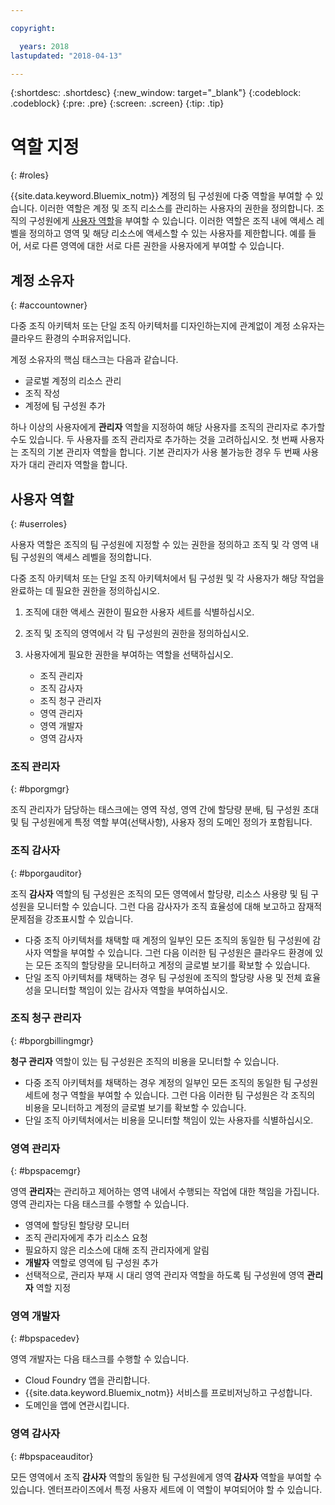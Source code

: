 ```yaml
---

copyright:

  years: 2018
lastupdated: "2018-04-13"

---
```


{:shortdesc: .shortdesc}
{:new_window: target="_blank"}
{:codeblock: .codeblock}
{:pre: .pre}
{:screen: .screen}
{:tip: .tip}

# 역할 지정
{: #roles}

{{site.data.keyword.Bluemix_notm}} 계정의 팀 구성원에 다중 역할을 부여할 수 있습니다. 이러한 역할은 계정 및 조직 리소스를 관리하는 사용자의 권한을 정의합니다. 조직의 구성원에게 [사용자 역할](/docs/iam/users_roles.html#userroles)을 부여할 수 있습니다. 이러한 역할은 조직 내에 액세스 레벨을 정의하고 영역 및 해당 리소스에 액세스할 수 있는 사용자를 제한합니다. 예를 들어, 서로 다른 영역에 대한 서로 다른 권한을 사용자에게 부여할 수 있습니다.

## 계정 소유자
{: #accountowner}

다중 조직 아키텍처 또는 단일 조직 아키텍처를 디자인하는지에 관계없이 계정 소유자는 클라우드 환경의 수퍼유저입니다.

계정 소유자의 핵심 태스크는 다음과 같습니다.

* 글로벌 계정의 리소스 관리
* 조직 작성
* 계정에 팀 구성원 추가

하나 이상의 사용자에게 **관리자** 역할을 지정하여 해당 사용자를 조직의 관리자로 추가할 수도 있습니다. 두 사용자를 조직 관리자로 추가하는 것을 고려하십시오. 첫 번째 사용자는 조직의 기본 관리자 역할을 합니다. 기본 관리자가 사용 불가능한 경우 두 번째 사용자가 대리 관리자 역할을 합니다.

## 사용자 역할
{: #userroles}

사용자 역할은 조직의 팀 구성원에 지정할 수 있는 권한을 정의하고 조직 및 각 영역 내 팀 구성원의 액세스 레벨을 정의합니다.

다중 조직 아키텍처 또는 단일 조직 아키텍처에서 팀 구성원 및 각 사용자가 해당 작업을 완료하는 데 필요한 권한을 정의하십시오.

1. 조직에 대한 액세스 권한이 필요한 사용자 세트를 식별하십시오.
2. 조직 및 조직의 영역에서 각 팀 구성원의 권한을 정의하십시오.
3. 사용자에게 필요한 권한을 부여하는 역할을 선택하십시오.

   * 조직 관리자
   * 조직 감사자
   * 조직 청구 관리자
   * 영역 관리자
   * 영역 개발자
   * 영역 감사자

### 조직 관리자
{: #bporgmgr}

조직 관리자가 담당하는 태스크에는 영역 작성, 영역 간에 할당량 분배, 팀 구성원 초대 및 팀 구성원에게 특정 역할 부여(선택사항), 사용자 정의 도메인 정의가 포함됩니다.

### 조직 감사자
{: #bporgauditor}

조직 **감사자** 역할의 팀 구성원은 조직의 모든 영역에서 할당량, 리소스 사용량 및 팀 구성원을 모니터할 수 있습니다.
그런 다음 감사자가 조직 효율성에 대해 보고하고 잠재적 문제점을 강조표시할 수 있습니다.

* 다중 조직 아키텍처를 채택할 때 계정의 일부인 모든 조직의 동일한 팀 구성원에 감사자 역할을 부여할 수 있습니다.
그런 다음 이러한 팀 구성원은 클라우드 환경에 있는 모든 조직의 할당량을 모니터하고 계정의 글로벌 보기를 확보할 수 있습니다.
* 단일 조직 아키텍처를 채택하는 경우 팀 구성원에 조직의 할당량 사용 및 전체 효율성을 모니터할 책임이 있는 감사자 역할을 부여하십시오.

### 조직 청구 관리자
{: #bporgbillingmgr}

**청구 관리자** 역할이 있는 팀 구성원은 조직의 비용을 모니터할 수 있습니다.

* 다중 조직 아키텍처를 채택하는 경우 계정의 일부인 모든 조직의 동일한 팀 구성원 세트에 청구 역할을 부여할 수 있습니다. 그런 다음 이러한 팀 구성원은 각 조직의 비용을 모니터하고 계정의 글로벌 보기를 확보할 수 있습니다.
* 단일 조직 아키텍처에서는 비용을 모니터할 책임이 있는 사용자를 식별하십시오.

### 영역 관리자
{: #bpspacemgr}

영역 **관리자**는 관리하고 제어하는 영역 내에서 수행되는 작업에 대한 책임을 가집니다. 영역 관리자는 다음 태스크를 수행할 수 있습니다.

* 영역에 할당된 할당량 모니터
* 조직 관리자에게 추가 리소스 요청
* 필요하지 않은 리소스에 대해 조직 관리자에게 알림
* **개발자** 역할로 영역에 팀 구성원 추가
* 선택적으로, 관리자 부재 시 대리 영역 관리자 역할을 하도록 팀 구성원에 영역 **관리자** 역할 지정

### 영역 개발자
{: #bpspacedev}

영역 개발자는 다음 태스크를 수행할 수 있습니다.

* Cloud Foundry 앱을 관리합니다.
* {{site.data.keyword.Bluemix_notm}} 서비스를 프로비저닝하고 구성합니다.
* 도메인을 앱에 연관시킵니다.

### 영역 감사자
{: #bpspaceauditor}

모든 영역에서 조직 **감사자** 역할의 동일한 팀 구성원에게 영역 **감사자** 역할을 부여할 수 있습니다. 엔터프라이즈에서 특정 사용자 세트에 이 역할이 부여되어야 할 수 있습니다.

